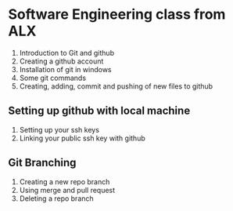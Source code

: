 # Software Engineering class from ALX

1. Introduction to Git and github
2. Creating a github account
3. Installation of git in windows
4. Some git commands
5. Creating, adding, commit and pushing of new files to github

## Setting up github with local machine
1. Setting up your ssh keys
2. Linking your public ssh key with github

## Git Branching
1. Creating a new repo branch 
2. Using merge and pull request
3. Deleting a repo branch
